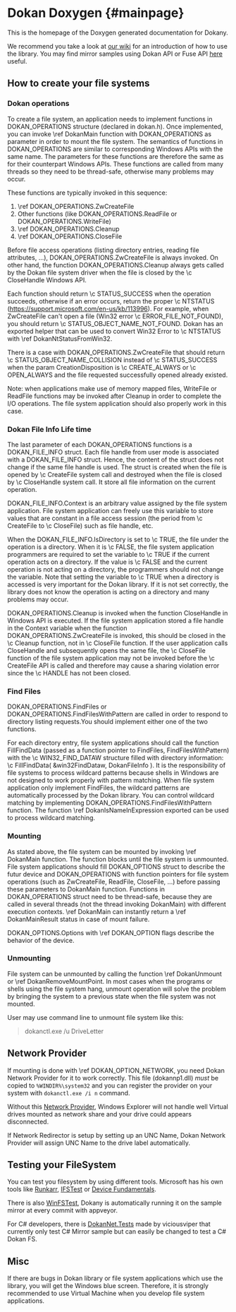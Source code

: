 Dokan Doxygen {#mainpage}
==================================================

This is the homepage of the Doxygen generated documentation for
Dokany.

We recommend you take a look at [our wiki](https://github.com/dokan-dev/dokany/wiki) for
an introduction of how to use the library. You may find mirror samples using Dokan API or Fuse API [here](https://github.com/dokan-dev/dokany/tree/master/samples) useful.


## How to create your file systems

### Dokan operations

To create a file system, an application needs to implement functions in
DOKAN_OPERATIONS structure (declared in dokan.h). Once implemented,
you can invoke \ref DokanMain function with DOKAN_OPERATIONS as parameter
in order to mount the file system. The semantics of functions in
DOKAN_OPERATIONS are similar to corresponding Windows APIs with the same
name. The parameters for these functions are therefore the same as for
their counterpart Windows APIs. These functions are called from many
threads so they need to be thread-safe, otherwise many problems may
occur.

These functions are typically invoked in this sequence:

1. \ref DOKAN_OPERATIONS.ZwCreateFile
2. Other functions (like DOKAN_OPERATIONS.ReadFile or DOKAN_OPERATIONS.WriteFile)
3. \ref DOKAN_OPERATIONS.Cleanup
4. \ref DOKAN_OPERATIONS.CloseFile

Before file access operations (listing directory entries, reading file
attributes, ...), DOKAN_OPERATIONS.ZwCreateFile is always invoked. On other hand, the function DOKAN_OPERATIONS.Cleanup always
gets called by the Dokan file system driver when the file is closed by
the \c CloseHandle Windows API.

Each function should return \c STATUS_SUCCESS when the operation succeeds, otherwise if an error occurs, return the proper \c NTSTATUS (https://support.microsoft.com/en-us/kb/113996).
For example, when ZwCreateFile can't open a file (Win32 error \c ERROR_FILE_NOT_FOUND), you should return \c STATUS_OBJECT_NAME_NOT_FOUND.
Dokan has an exported helper that can be used to convert Win32 Error to \c NTSTATUS with \ref DokanNtStatusFromWin32.

There is a case with DOKAN_OPERATIONS.ZwCreateFile that should return \c STATUS_OBJECT_NAME_COLLISION instead of \c STATUS_SUCCESS when the
param CreationDisposition is \c CREATE_ALWAYS or \c OPEN_ALWAYS and the file requested successfully opened already existed. 

Note: when applications make use of memory mapped
files, WriteFile or ReadFile functions may be invoked after Cleanup in
order to complete the I/O operations. The file system application
should also properly work in this case.

### Dokan File Info Life time

The last parameter of each DOKAN_OPERATIONS functions is a DOKAN_FILE_INFO struct.
Each file handle from user mode is associated with a DOKAN_FILE_INFO
struct. Hence, the content of the struct does not change if the same
file handle is used. The struct is created when the file is opened by
\c CreateFile system call and destroyed when the file is closed by
\c CloseHandle system call. It store all file information on the current operation.

DOKAN_FILE_INFO.Context is an arbitrary value assigned by the file system
application. File system application can freely use this variable to
store values that are constant in a file access session (the period
from \c CreateFile to \c CloseFile) such as file handle, etc.

When the DOKAN_FILE_INFO.IsDirectory is set to \c TRUE, the file under the
operation is a directory. When it is \c FALSE, the file system
application programmers are required to set the variable to \c TRUE if
the current operation acts on a directory. If the value is \c FALSE and
the current operation is not acting on a directory, the programmers
should not change the variable. Note that setting the variable to \c TRUE
when a directory is accessed is very important for the Dokan
library. If it is not set correctly, the library does not know the
operation is acting on a directory and many problems may occur.

DOKAN_OPERATIONS.Cleanup is invoked when the function CloseHandle in Windows API is
executed. If the file system application stored a file handle in the
Context variable when the function DOKAN_OPERATIONS.ZwCreateFile is invoked, this should
be closed in the \c Cleanup function, not in \c CloseFile function. If the
user application calls CloseHandle and subsequently opens the same
file, the \c CloseFile function of the file system application may not be
invoked before the \c CreateFile API is called and therefore may cause a sharing
violation error since the \c HANDLE has not been closed. 

### Find Files

DOKAN_OPERATIONS.FindFiles or DOKAN_OPERATIONS.FindFilesWithPattern are called in order to respond to
directory listing requests.You should implement either one of the two functions. 

For each directory entry, file system applications should call the function FillFindData (passed as a
function pointer to FindFiles, FindFilesWithPattern) with the
\c WIN32_FIND_DATAW structure filled with directory information:
\c FillFindData( &win32FindDataw, DokanFileInfo ).  It is the
responsibility of file systems to process wildcard patterns because
shells in Windows are not designed to work properly with pattern
matching. When file system application only implement FindFiles, the
wildcard patterns are automatically processed by the Dokan
library. You can control wildcard matching by implementing
DOKAN_OPERATIONS.FindFilesWithPattern function.  The function \ref DokanIsNameInExpression
exported can be used to process wildcard matching.

### Mounting

As stated above, the file system can be mounted by invoking \ref DokanMain
function. The function blocks until the file system is unmounted. File
system applications should fill DOKAN_OPTIONS struct to describe the futur device and DOKAN_OPERATIONS with function pointers for file
system operations (such as ZwCreateFile, ReadFile, CloseFile, ...)
before passing these parameters to DokanMain function.  Functions in
DOKAN_OPERATIONS struct need to be thread-safe, because they are
called in several threads (not the thread invoking DokanMain) with
different execution contexts.
\ref DokanMain can instantly return a \ref DokanMainResult status in case of mount failure.

DOKAN_OPTIONS.Options with \ref DOKAN_OPTION flags describe the behavior of the device.

### Unmounting

File system can be unmounted by calling the function \ref DokanUnmount or
\ref DokanRemoveMountPoint.  In most cases when the programs or shells using
the file system hang, unmount operation will solve the problem by
bringing the system to a previous state when the file system was not
mounted.

User may use command line to unmount file system like this:
   > dokanctl.exe /u DriveLetter

## Network Provider

If mounting is done with \ref DOKAN_OPTION_NETWORK, you need Dokan Network Provider for it to work correctly.
This file (dokannp1.dll) *must* be copied to `%WINDIR%\system32` and you can register the provider on your system with `dokanctl.exe /i n` command.

Without this [Network Provider](https://msdn.microsoft.com/en-us/library/windows/desktop/aa378776%28v=vs.85%29.aspx), Windows Explorer will not handle well Virtual drives mounted as network share and your drive could appears disconnected.

If Network Redirector is setup by setting up an UNC Name, Dokan Network Provider will assign UNC Name to the drive label automatically.

## Testing your FileSystem

You can test you filesystem by using different tools.
Microsoft has his own tools like [Runkarr](https://msdn.microsoft.com/en-us/library/windows/hardware/hh998457%28v=vs.85%29.aspx), [ IFSTest](https://msdn.microsoft.com/en-us/library/gg607473%28v=vs.85%29.aspx) or [Device Fundamentals](https://msdn.microsoft.com/windows/hardware/drivers/develop/how-to-select-and-configure-the-device-fundamental-tests).

There is also [WinFSTest](https://github.com/Liryna/winfstest), Dokany is automatically running it on the sample mirror at every commit with appveyor.

For C# developers, there is [DokanNet.Tests](https://github.com/dokan-dev/dokan-dotnet/tree/master/DokanNet.Tests) made by viciousviper that currently only test C# Mirror sample but can easily be changed to test a C# Dokan FS.

## Misc

If there are bugs in Dokan library or file system applications which
use the library, you will get the Windows blue screen. Therefore, it
is strongly recommended to use Virtual Machine when you develop file
system applications.
